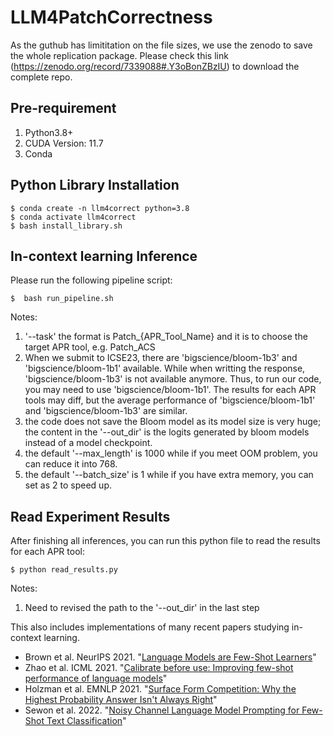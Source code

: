 # LLM4PatchCorrectness


As the guthub has limititation on the file sizes, we use the zenodo to save the whole replication package. Please check this link (https://zenodo.org/record/7339088#.Y3oBonZBzIU) to download the complete repo.


## Pre-requirement
1. Python3.8+
2. CUDA Version: 11.7
3. Conda 

## Python Library Installation

```
$ conda create -n llm4correct python=3.8
$ conda activate llm4correct
$ bash install_library.sh
```


## In-context learning Inference


Please run the following pipeline script:

```
$  bash run_pipeline.sh
```

Notes:
1. '--task' the format is Patch_{APR_Tool_Name} and it is to choose the target APR tool, e.g. Patch_ACS 
2. When we submit to ICSE23, there are 'bigscience/bloom-1b3' and 'bigscience/bloom-1b1' available. While when writting the response, 'bigscience/bloom-1b3' is not available anymore. Thus, to run our code, you may need to use 'bigscience/bloom-1b1'. The results for each APR tools may diff, but the average performance of 'bigscience/bloom-1b1' and 'bigscience/bloom-1b3' are similar.
3. the code does not save the Bloom model as its model size is very huge; the content in the '--out_dir' is the logits generated by bloom models instead of a model checkpoint.
4. the default '--max_length' is 1000 while if you meet OOM problem, you can reduce it into 768.
5. the default '--batch_size' is 1 while if you have extra memory, you can set as 2 to speed up.


## Read Experiment Results

After finishing all inferences, you can run this python file to read the results for each APR tool:

```
$ python read_results.py
```

Notes:
1. Need to revised the path to the '--out_dir' in the last step






This also includes implementations of many recent papers studying in-context learning. 
* Brown et al. NeurIPS 2021. "[Language Models are Few-Shot Learners](https://arxiv.org/abs/2005.14165)"
* Zhao et al. ICML 2021. "[Calibrate before use: Improving few-shot performance of language models](https://arxiv.org/abs/2102.09690)"
* Holzman et al. EMNLP 2021. "[Surface Form Competition: Why the Highest Probability Answer Isn't Always Right](https://arxiv.org/abs/2104.08315)"
* Sewon et al. 2022. "[Noisy Channel Language Model Prompting for Few-Shot Text Classification](https://arxiv.org/pdf/2108.04106.pdf)"



